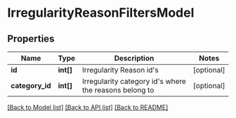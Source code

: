 # IrregularityReasonFiltersModel

## Properties
Name | Type | Description | Notes
------------ | ------------- | ------------- | -------------
**id** | **int[]** | Irregularity Reason id&#39;s | [optional] 
**category_id** | **int[]** | Irregularity category id&#39;s where the reasons belong to | [optional] 

[[Back to Model list]](../README.md#documentation-for-models) [[Back to API list]](../README.md#documentation-for-api-endpoints) [[Back to README]](../README.md)


